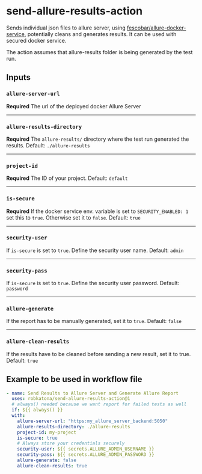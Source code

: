 # send-allure-results-action

Sends individual json files to allure server, using [fescobar/allure-docker-service](https://github.com/fescobar/allure-docker-service), potentially cleans and generates results.
It can be used with secured docker service.

The action assumes that allure-results folder is being generated by the test run.

## Inputs

### `allure-server-url`

**Required** The url of the deployed docker Allure Server

---

### `allure-results-directory`

**Required** The `allure-results/` directory where the test run generated the results. Default: `./allure-results`

---

### `project-id`

**Required** The ID of your project. Default: `default`

---

### `is-secure`

**Required** If the docker service env. variable is set to `SECURITY_ENABLED: 1` set this to `true`. Otherwise set it to `false`. Default: `true`

---

### `security-user`

If `is-secure` is set to `true`. Define the security user name. Default: `admin`

---

### `security-pass`

If `is-secure` is set to `true`. Define the security user password. Default: `password`

---

### `allure-generate`

If the report has to be manually generated, set it to `true`. Default: `false`

---

### `allure-clean-results`

If the results have to be cleaned before sending a new result, set it to true. Default: `true`

## Example to be used in workflow file

```yml
- name: Send Results to Allure Server and Generate Allure Report
  uses: robkatona/send-allure-results-action@1
  # always() needed because we want report for failed tests as well
  if: ${{ always() }}
  with:
    allure-server-url: "https:my_allure_server_backend:5050"
    allure-results-directory: ./allure-results
    project-id: my-project
    is-secure: true
    # Always store your credentials securely
    security-user: ${{ secrets.ALLURE_ADMIN_USERNAME }}
    security-pass: ${{ secrets.ALLURE_ADMIN_PASSWORD }}
    allure-generate: false
    allure-clean-results: true
```
